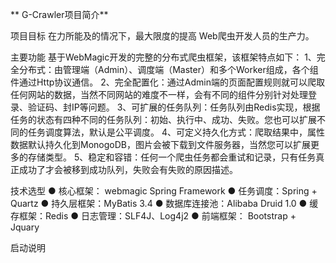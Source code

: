  **     G-Crawler项目简介** 
   
项目目标
     在力所能及的情况下，最大限度的提高 Web爬虫开发人员的生产力。

主要功能
   基于WebMagic开发的完整的分布式爬虫框架，该框架特点如下：
1、完全分布式：由管理端（Admin）、调度端（Master）和多个Worker组成，各个组件通过Http协议通信。
2、完全配置化：通过Admin端的页面配置规则就可以爬取任何网站的数据，当然不同网站的难度不一样，会有不同的组件分别针对处理登录、验证码、封IP等问题。
3、可扩展的任务队列：任务队列由Redis实现，根据任务的状态有四种不同的任务队列：初始、执行中、成功、失败。您也可以扩展不同的任务调度算法，默认是公平调度。
4、可定义持久化方式：爬取结果中，属性数据默认持久化到MonogoDB，图片会被下载到文件服务器，当然您可以扩展更多的存储类型。
5、稳定和容错：任何一个爬虫任务都会重试和记录，只有任务真正成功了才会被移到成功队列，失败会有失败的原因描述。


技术选型
● 核心框架： webmagic  Spring Framework 
● 任务调度：Spring + Quartz
● 持久层框架：MyBatis 3.4
● 数据库连接池：Alibaba Druid 1.0
● 缓存框架：Redis
● 日志管理：SLF4J、Log4j2
● 前端框架： Bootstrap + Jquary

启动说明

